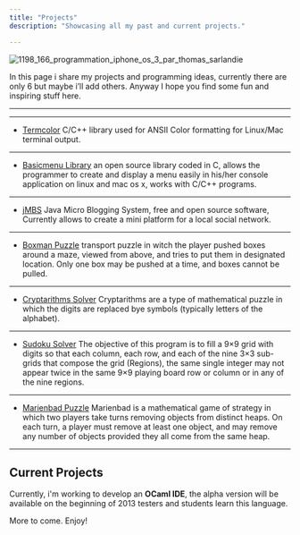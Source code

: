```yaml
---
title: "Projects" 
description: "Showcasing all my past and current projects."

---
```


 ![][1]


In this page i share my projects and programming ideas, currently there are only 6 but maybe i’ll add others. Anyway I hope you find some fun and inspiring stuff here.


---------
---------

- [Termcolor][2]
  C/C++ library used for ANSII Color formatting for Linux/Mac terminal output.

-----

- [Basicmenu Library][3]
  an open source library coded in C,
  allows the programmer to create and display a menu easily in his/her console application
  on linux and mac os x, works with C/C++ programs.

-----

- [jMBS][4]
  Java Micro Blogging System, free and open source software, 
  Currently allows to create a mini platform for a local social network. 

-----

- [Boxman Puzzle][5]
  transport puzzle in witch the player pushed boxes around a maze,
  viewed from above, and tries to put them in designated location.
  Only one box may be pushed at a time, and boxes cannot be pulled.

-----

- [Cryptarithms Solver][6]
  Cryptarithms are a type of mathematical puzzle in which the digits are replaced
  bye symbols (typically letters of the alphabet).

-----

- [Sudoku Solver][7]
  The objective of this program is to fill a 9×9 grid with digits so that each column,
  each row, and each of the nine 3×3 sub-grids that compose the grid (Regions),
  the same single integer may not appear twice in the same 9×9 playing board row or
  column or in any of the nine regions.

-----

- [Marienbad Puzzle][8]
  Marienbad is a mathematical game of strategy in which two players take turns removing objects from distinct heaps.
  On each turn, a player must remove at least one object,
  and may remove any number of objects provided they all come from the same heap. 

-----

## Current Projects
Currently, i'm working to develop an **OCaml IDE**, the alpha version will
be available on the beginning of 2013 testers and students learn
this language.


<!-- {% for page in site.pages %} 
{% if page.group == 'project' %}
##### <a href="{{ BASE_PATH }}{{ page.url }}">{{ page.title }} :</a>
{{ page.description }} -->

More to come. Enjoy!

 [1]: {{urls.media}}/1198_166_programmation_iphone_os_3_par_thomas_sarlandie-125x125.png "1198_166_programmation_iphone_os_3_par_thomas_sarlandie"
 [2]: http://cyounes.github.com/termcolor/
 [3]: http://cyounes.github.com/basicmenu/
 [4]: http://cyounes.github.com/jmbs/
 [5]: http://cyounes.github.com/boxman-puzzle/
 [6]: http://cyounes.github.com/Cryptarithms-Solver/
 [7]: http://cyounes.github.com/Sudoku-Solver/
 [8]: http://cyounes.github.com/Marienbad-Game/
